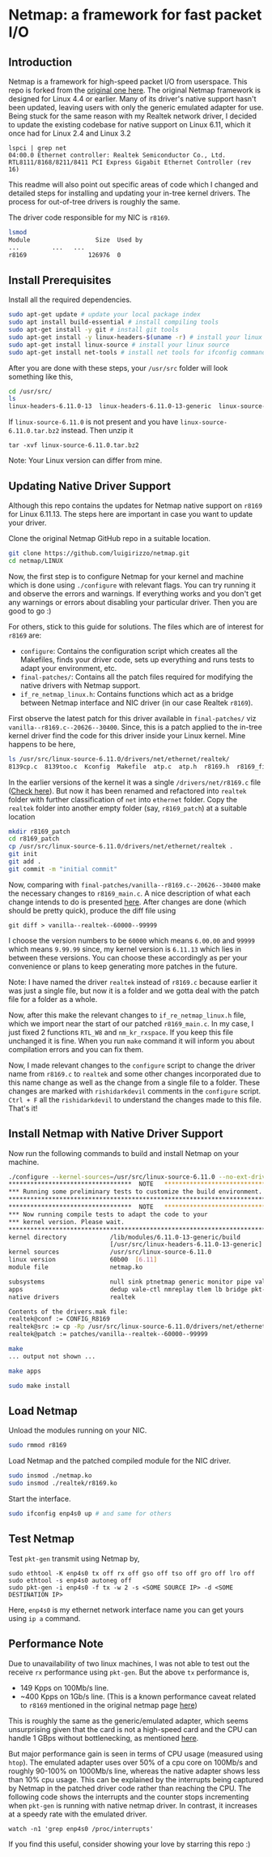 # Netmap: a framework for fast packet I/O

## Introduction

Netmap is a framework for high-speed packet I/O from userspace. This repo is forked from the [original one here](https://github.com/luigirizzo/netmap.git).
The original Netmap framework is designed for Linux 4.4 or earlier. Many of its driver's native support hasn't been updated, leaving users with only the generic emulated adapter for use.
Being stuck for the same reason with my Realtek network driver, I decided to update the existing codebase for native support on Linux 6.11, which it once had for Linux 2.4 and Linux 3.2
```
lspci | grep net
04:00.0 Ethernet controller: Realtek Semiconductor Co., Ltd. RTL8111/8168/8211/8411 PCI Express Gigabit Ethernet Controller (rev 16)
```
This readme will also point out specific areas of code which I changed and detailed steps for installing and updating your in-tree kernel drivers. The process for out-of-tree drivers is roughly the same.

The driver code responsible for my NIC is `r8169`.
```bash
lsmod
Module                  Size  Used by
...			...   ...
r8169                 126976  0
```

## Install Prerequisites
Install all the required dependencies.
```bash
sudo apt-get update # update your local package index
sudo apt install build-essential # install compiling tools
sudo apt-get install -y git # install git tools
sudo apt-get install -y linux-headers-$(uname -r) # install your linux headers
sudo apt-get install linux-source # install your linux source
sudo apt-get install net-tools # install net tools for ifconfig command
```
After you are done with these steps, your `/usr/src` folder will look something like this,
```bash
cd /usr/src/
ls
linux-headers-6.11.0-13  linux-headers-6.11.0-13-generic  linux-source-6.11.0  linux-source-6.11.0.tar.bz2
```
If `linux-source-6.11.0` is not present and you have `linux-source-6.11.0.tar.bz2` instead. Then unzip it
```
tar -xvf linux-source-6.11.0.tar.bz2
```
Note: Your Linux version can differ from mine.

## Updating Native Driver Support
Although this repo contains the updates for Netmap native support on `r8169` for Linux 6.11.13. The steps here are important in case you want to update your driver.

Clone the original Netmap GitHub repo in a suitable location.
```bash
git clone https://github.com/luigirizzo/netmap.git
cd netmap/LINUX
```
Now, the first step is to configure Netmap for your kernel and machine which is done using `./configure` with relevant flags. You can try running it and observe the errors and warnings. If everything works and you don't get any warnings or errors about disabling your particular driver. Then you are good to go :)

For others, stick to this guide for solutions. The files which are of interest for `r8169` are:
- `configure`: Contains the configuration script which creates all the Makefiles, finds your driver code, sets up everything and runs tests to adapt your environment, etc.
- `final-patches/`: Contains all the patch files required for modifying the native drivers with Netmap support.
- `if_re_netmap_linux.h`: Contains functions which act as a bridge between Netmap interface and NIC driver (in our case Realtek `r8169`).

First observe the latest patch for this driver available in `final-patches/` viz `vanilla--r8169.c--20626--30400`. Since, this is a patch applied to the in-tree kernel driver find the code for this driver inside your Linux kernel. Mine happens to be here,
```bash
ls /usr/src/linux-source-6.11.0/drivers/net/ethernet/realtek/
8139cp.c  8139too.c  Kconfig  Makefile  atp.c  atp.h  r8169.h  r8169_firmware.c  r8169_firmware.h  r8169_leds.c  r8169_main.c  r8169_phy_config.c
```
In the earlier versions of the kernel it was a single `/drivers/net/r8169.c` file ([Check here](https://github.com/torvalds/linux/tree/v2.6.39/drivers/net)). But now it has been renamed and refactored into `realtek` folder with further classification of `net` into `ethernet` folder. Copy the `realtek` folder into another empty folder (say, `r8169_patch`) at a suitable location
```bash
mkdir r8169_patch
cd r8169_patch
cp /usr/src/linux-source-6.11.0/drivers/net/ethernet/realtek .
git init
git add .
git commit -m "initial commit"
```
Now, comparing with `final-patches/vanilla--r8169.c--20626--30400` make the necessary changes to `r8169_main.c`. A nice description of what each change intends to do is presented [here](https://github.com/luigirizzo/netmap/issues/264#issuecomment-269612951).
After changes are done (which should be pretty quick), produce the diff file using
```
git diff > vanilla--realtek--60000--99999
```
I choose the version numbers to be `60000` which means `6.00.00` and `99999` which means `9.99.99` since, my kernel version is `6.11.13` which lies in between these versions. You can choose these accordingly as per your convenience or plans to keep generating more patches in the future.

Note: I have named the driver `realtek` instead of `r8169.c` because earlier it was just a single file, but now it is a folder and we gotta deal with the patch file for a folder as a whole.

Now, after this make the relevant changes to `if_re_netmap_linux.h` file, which we import near the start of our patched `r8169_main.c`. In my case, I just fixed 2 functions `RTL_W8` and `nm_kr_rxspace`. If you keep this file unchanged it is fine. When you run `make` command it will inform you about compilation errors and you can fix them.

Now, I made relevant changes to the `configure` script to change the driver name from `r8169.c` to `realtek` and some other changes incorporated due to this name change as well as the change from a single file to a folder. These changes are marked with `rishidarkdevil` comments in the `configure` script. `Ctrl + F` all the `rishidarkdevil` to understand the changes made to this file. That's it! 

## Install Netmap with Native Driver Support
Now run the following commands to build and install Netmap on your machine.
```bash
./configure --kernel-sources=/usr/src/linux-source-6.11.0 --no-ext-drivers --drivers=realtek --enable-vale --enable-pipe --enable-monitor --enable-ptnetmap --enable-sink
**********************************  NOTE   **********************************
*** Running some preliminary tests to customize the build environment.
*****************************************************************************
**********************************  NOTE   **********************************
*** Now running compile tests to adapt the code to your
*** kernel version. Please wait.
*****************************************************************************
kernel directory            /lib/modules/6.11.0-13-generic/build
                            [/usr/src/linux-headers-6.11.0-13-generic]
kernel sources              /usr/src/linux-source-6.11.0
linux version               60b00  [6.11]
module file                 netmap.ko

subsystems                  null sink ptnetmap generic monitor pipe vale 
apps                        dedup vale-ctl nmreplay tlem lb bridge pkt-gen 
native drivers              realtek 

Contents of the drivers.mak file:
realtek@conf := CONFIG_R8169
realtek@src := cp -Rp /usr/src/linux-source-6.11.0/drivers/net/ethernet/realtek realtek
realtek@patch := patches/vanilla--realtek--60000--99999

make
... output not shown ...

make apps

sudo make install
```

## Load Netmap
Unload the modules running on your NIC.
```bash
sudo rmmod r8169
```
Load Netmap and the patched compiled module for the NIC driver.
```bash
sudo insmod ./netmap.ko
sudo insmod ./realtek/r8169.ko
```
Start the interface.
```bash
sudo ifconfig enp4s0 up # and same for others
```

## Test Netmap

Test `pkt-gen` transmit using Netmap by,
```
sudo ethtool -K enp4s0 tx off rx off gso off tso off gro off lro off
sudo ethtool -s enp4s0 autoneg off
sudo pkt-gen -i enp4s0 -f tx -w 2 -s <SOME SOURCE IP> -d <SOME DESTINATION IP>
```
Here, `enp4s0` is my ethernet network interface name you can get yours using `ip a` command.

## Performance Note
Due to unavailability of two linux machines, I was not able to test out the receive `rx` performance using `pkt-gen`. But the above `tx` performance is,
- 149 Kpps on 100Mb/s line.
- ~400 Kpps on 1Gb/s line. (This is a known performance caveat related to `r8169` mentioned in the original netmap page [here](https://github.com/luigirizzo/netmap/tree/master#lower-speed-than-line-rate))
  
This is roughly the same as the generic/emulated adapter, which seems unsurprising given that the card is not a high-speed card and the CPU can handle 1 GBps without bottlenecking, as mentioned [here](https://github.com/luigirizzo/netmap/issues/966#issuecomment-2353000565).

But major performance gain is seen in terms of CPU usage (measured using `htop`). The emulated adapter uses over 50% of a cpu core on 100Mb/s and roughly 90-100% on 1000Mb/s line, whereas the native adapter shows less than 10% cpu usage. This can be explained by the interrupts being captured by Netmap in the patched driver code rather than reaching the CPU. The following code shows the interrupts and the counter stops incrementing when `pkt-gen` is running with native netmap driver. In contrast, it increases at a speedy rate with the emulated driver.
```
watch -n1 'grep enp4s0 /proc/interrupts'
```

If you find this useful, consider showing your love by starring this repo :)
